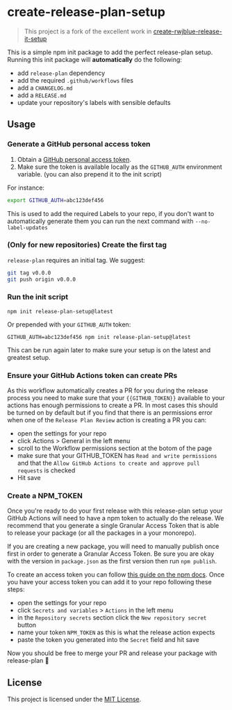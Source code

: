 # create-release-plan-setup

> This project is a fork of the excellent work in [create-rwjblue-release-it-setup](https://github.com/rwjblue/create-rwjblue-release-it-setup)

This is a simple npm init package to add the perfect release-plan setup. Running this init package will **automatically** do the following:

* add `release-plan` dependency
* add the required `.github/workflows` files
* add a `CHANGELOG.md`
* add a `RELEASE.md`
* update your repository's labels with sensible defaults

## Usage

### Generate a GitHub personal access token

1. Obtain a [GitHub personal access token](https://github.com/settings/tokens/new?scopes=repo&description=GITHUB_AUTH+env+variable).
2. Make sure the token is available locally as the `GITHUB_AUTH` environment variable. (you can also prepend it to the init script)
  
  For instance:
  ```bash
  export GITHUB_AUTH=abc123def456
  ```

This is used to add the required Labels to your repo, if you don't want to automatically generate them you can run the next command with `--no-label-updates`

### (Only for new repositories) Create the first tag

`release-plan` requires an initial tag. We suggest:

```bash
git tag v0.0.0
git push origin v0.0.0
```

### Run the init script

```
npm init release-plan-setup@latest
```

Or prepended with your `GITHUB_AUTH` token:

```
GITHUB_AUTH=abc123def456 npm init release-plan-setup@latest
```
This can be run again later to make sure your setup is on the latest and greatest setup.

### Ensure your GitHub Actions token can create PRs

As this workflow automatically creates a PR for you during the release process you need to make sure that your `{{GITHUB_TOKEN}}` available to your actions has enough permissions to create a PR. In most cases this should be turned on by default but if you find that there is an permissions error when one of the `Release Plan Review` action is creating a PR you can:

- open the settings for your repo
- click Actions > General in the left menu
- scroll to the Workflow permissions section at the botom of the page
- make sure that your GITHUB_TOKEN has `Read and write permissions` and that the `Allow GitHub Actions to create and approve pull requests` is checked
- Hit save

### Create a NPM_TOKEN

Once you're ready to do your first release with this release-plan setup your GitHub Actions will need to have a npm token to actually do the release. We recommend that you generate a single Granular Access Token that is able to release your package (or all the packages in a your monorepo).

If you are creating a new package, you will need to manually publish once first in order to generate a Granular Access Token. Be sure you are okay with the version in `package.json` as the first version then run `npm publish`. 

To create an access token you can follow [this guide on the npm docs](https://docs.npmjs.com/creating-and-viewing-access-tokens#creating-granular-access-tokens-on-the-website). Once you have your access token you can add it to your repo following these steps:

- open the settings for your repo
- click `Secrets and variables` > `Actions` in the left menu
- in the `Repository secrets` section click the `New repository secret` button
- name your token `NPM_TOKEN` as this is what the release action expects
- paste the token you generated into the `Secret` field and hit save

Now you should be free to merge your PR and release your package with release-plan 🎉

## License

This project is licensed under the [MIT License](LICENSE.md).
